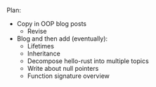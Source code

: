 Plan:
* Copy in OOP blog posts
    * Revise
* Blog and then add (eventually):
    * Lifetimes
    * Inheritance
    * Decompose hello-rust into multiple topics
    * Write about null pointers
    * Function signature overview
